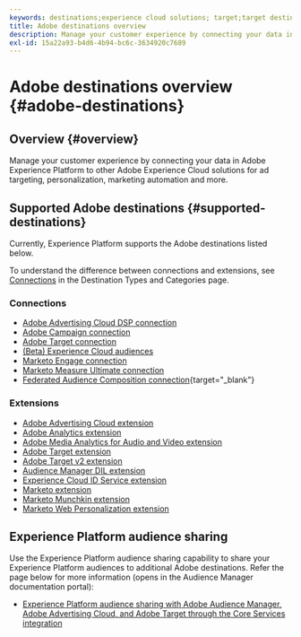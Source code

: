 ```yaml
---
keywords: destinations;experience cloud solutions; target;target destination; ad cloud; advertising cloud; audience manager; adobe target destination; target; audience manager destination;
title: Adobe destinations overview
description: Manage your customer experience by connecting your data in Experience Platform to other Adobe Experience Cloud solutions for ad targeting, personalization, marketing automation and more
exl-id: 15a22a93-b4d6-4b94-bc6c-3634920c7689
---
```

# Adobe destinations overview {#adobe-destinations}

## Overview {#overview}

Manage your customer experience by connecting your data in Adobe Experience Platform to other Adobe Experience Cloud solutions for ad targeting, personalization, marketing automation and more.

## Supported Adobe destinations {#supported-destinations}

Currently, Experience Platform supports the Adobe destinations listed below.

To understand the difference between connections and extensions, see [Connections](../../destination-types.md#connections) in the Destination Types and Categories page.

### Connections

* [Adobe Advertising Cloud DSP connection](/help/destinations/catalog/advertising/adobe-advertising-cloud-connection.md)
* [Adobe Campaign connection](../email-marketing/adobe-campaign.md)
* [Adobe Target connection](/help/destinations/catalog/personalization/adobe-target-connection.md)
* [(Beta) Experience Cloud audiences](/help/destinations/catalog/adobe/experience-cloud-audiences.md)
* [Marketo Engage connection](/help/destinations/catalog/adobe/marketo-engage.md)
* [Marketo Measure Ultimate connection](/help/destinations/catalog/adobe/marketo-measure-ultimate.md)
* [Federated Audience Composition connection](https://www.adobe.com/go/destinations-federated-audience-composition){target="_blank"}

### Extensions

* [Adobe Advertising Cloud extension](../advertising/adobe-advertising-cloud.md)
* [Adobe Analytics extension](../analytics/adobe-analytics.md)
* [Adobe Media Analytics for Audio and Video extension](../analytics/adobe-video-analytics.md)
* [Adobe Target extension](../personalization/adobe-target.md)
* [Adobe Target v2 extension](../personalization/adobe-target-v2.md)
* [Audience Manager DIL extension](../data-management/aam-dil-extension.md)
* [Experience Cloud ID Service extension](../personalization/adobe-ecid.md)
* [Marketo extension](../email/marketo.md)
* [Marketo Munchkin extension](../email/marketo-munchkin.md)
* [Marketo Web Personalization extension](../personalization/marketo-web-personalization.md)

## Experience Platform audience sharing

Use the Experience Platform audience sharing capability to share your Experience Platform audiences to additional Adobe destinations. Refer the page below for more information (opens in the Audience Manager documentation portal):

* [Experience Platform audience sharing with Adobe Audience Manager, Adobe Advertising Cloud, and Adobe Target through the Core Services integration](https://experienceleague.adobe.com/docs/audience-manager/user-guide/implementation-integration-guides/integration-experience-platform/aam-aep-audience-sharing.html)
